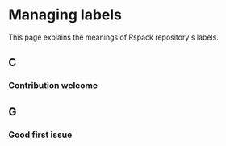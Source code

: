 # Managing labels

This page explains the meanings of Rspack repository's labels.

<!-- toc -->

## C

### Contribution welcome


## G

### Good first issue

